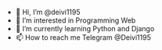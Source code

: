- 👋 Hi, I’m @deivi1195
- 👀 I’m interested in Programming Web
- 🌱 I’m currently learning Python and Django
- 📫 How to reach me Telegram @Deivi1195

